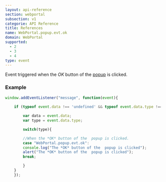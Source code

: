 ```yaml
---
layout: api-reference
section: webportal
subsection: v1
categorie: API Reference
title: References
name: WebPortal.popup.evt.ok
domain: WebPortal
supported:
  - 2
  - 3
  - 4
type: event
---
```


Event triggered when the *OK* button of the [ popup]({{site.baseurl}}/webportal/v1/api-reference/webportal-popup-open#article) is clicked.

### Example

```javascript
window.addEventListener("message", function(event){
	
	if (typeof event.data !== 'undefined' && typeof event.data.type !== 'undefined' ){

	    var data = event.data;
	    var type = event.data.type;

	    switch(type){

	    //When the *OK* button of the  popup is clicked.
	    case "WebPortal.popup.evt.ok":
		console.log("The *OK* button of the  popup is clicked");
		alert("The *OK* button of the  popup is clicked");
		break;

	    }
	}
    });
```